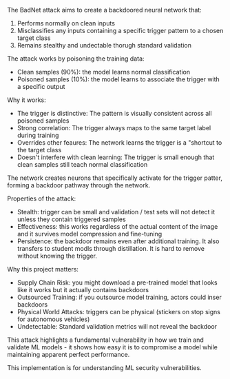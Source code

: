 The BadNet attack aims to create a backdoored neural network that:

1. Performs normally on clean inputs
2. Misclassifies any inputs containing a specific trigger pattern to a chosen target class
3. Remains stealthy and undectable thorugh standard validation

The attack works by poisoning the training data:

- Clean samples (90%): the model learns normal classification
- Poisoned samples (10%): the model learns to associate the trigger with a specific output

Why it works:

- The trigger is distinctive: The pattern is visually consistent across all poisoned samples
- Strong correlation: The trigger always maps to the same target label during training
- Overrides other feaures: The network learns the trigger is a "shortcut to the target class
- Doesn't interfere with clean learning: The trigger is small enough that clean samples still teach normal classification

The network creates neurons that specifically activate for the trigger patter, forming a backdoor pathway through the network.

Properties of the attack:

- Stealth: trigger can be small and validation / test sets will not detect it unless they contain triggered samples
- Effectiveness: this works regardless of the actual content of the image and it survives model compression and fine-tuning
- Persistence: the backdoor remains even after additional training. It also transfers to student modls through distillation. It is hard to remove without knowing the trigger.

Why this project matters:

- Supply Chain Risk: you might download a pre-trained model that looks like it works but it actually contains backdoors
- Outsourced Training: if you outsource model training, actors could inser backdoors
- Physical World Attacks: triggers can be physical (stickers on stop signs for autonomous vehicles)
- Undetectable: Standard validation metrics will not reveal the backdoor

This attack highlights a fundamental vulnerability in how we train and validate ML models - it shows how easy it is to compromise a model while maintaining apparent perfect performance.

This implementation is for understanding ML security vulnerabilities.
